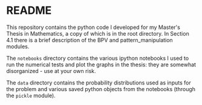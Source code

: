 README
======

This repository contains the python code I developed for my Master's Thesis in Mathematics, a copy of which is in the root directory. In Section 4.1 there is a brief description of the BPV and pattern_manipulation modules.

The `notebooks` directory contains the various ipython notebooks I used to run the numerical tests and plot the graphs in the thesis: they are somewhat disorganized - use at your own risk.

The `data` directory contains the probability distributions used as inputs for the problem and various saved python objects from the notebooks (through the `pickle` module).
